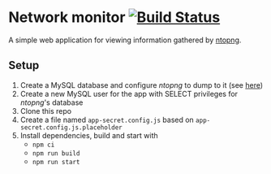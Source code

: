 # Network monitor [![Build Status](https://travis-ci.com/jakemarsden/network-monitor.svg?branch=master)](https://travis-ci.com/jakemarsden/network-monitor)

A simple web application for viewing information gathered by [ntopng](https://github.com/ntop/ntopng).

## Setup

1. Create a MySQL database and configure *ntopng* to dump to it
(see [here](https://github.com/ntop/ntopng/wiki/03-MySQL-FAQ))
1. Create a new MySQL user for the app with SELECT privileges for *ntopng*'s database
1. Clone this repo
1. Create a file named `app-secret.config.js` based on `app-secret.config.js.placeholder`
1. Install dependencies, build and start with
    - `npm ci`
    - `npm run build`
    - `npm run start`
